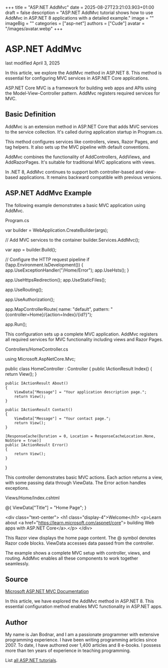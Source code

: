 +++
title = "ASP.NET AddMvc"
date = 2025-08-27T23:21:03.903+01:00
draft = false
description = "ASP.NET AddMvc tutorial shows how to use
AddMvc in ASP.NET 8 applications with a detailed example."
image = ""
imageBig = ""
categories = ["asp-net"]
authors = ["Cude"]
avatar = "/images/avatar.webp"
+++

# ASP.NET AddMvc

last modified April 3, 2025

In this article, we explore the AddMvc method in ASP.NET 8. This method is
essential for configuring MVC services in ASP.NET Core applications.

ASP.NET Core MVC is a framework for building web apps and APIs using the
Model-View-Controller pattern. AddMvc registers required services for MVC.

## Basic Definition

AddMvc is an extension method in ASP.NET Core that adds MVC services to the
service collection. It's called during application startup in Program.cs.

This method configures services like controllers, views, Razor Pages, and
tag helpers. It also sets up the MVC pipeline with default conventions.

AddMvc combines the functionality of AddControllers, AddViews, and
AddRazorPages. It's suitable for traditional MVC applications with views.

In .NET 8, AddMvc continues to support both controller-based and view-based
applications. It remains backward compatible with previous versions.

## ASP.NET AddMvc Example

The following example demonstrates a basic MVC application using AddMvc.

Program.cs
  

var builder = WebApplication.CreateBuilder(args);

// Add MVC services to the container
builder.Services.AddMvc();

var app = builder.Build();

// Configure the HTTP request pipeline
if (!app.Environment.IsDevelopment())
{
    app.UseExceptionHandler("/Home/Error");
    app.UseHsts();
}

app.UseHttpsRedirection();
app.UseStaticFiles();

app.UseRouting();

app.UseAuthorization();

app.MapControllerRoute(
    name: "default",
    pattern: "{controller=Home}/{action=Index}/{id?}");

app.Run();

This configuration sets up a complete MVC application. AddMvc registers all
required services for MVC functionality including views and Razor Pages.

Controllers/HomeController.cs
  

using Microsoft.AspNetCore.Mvc;

public class HomeController : Controller
{
    public IActionResult Index()
    {
        return View();
    }

    public IActionResult About()
    {
        ViewData["Message"] = "Your application description page.";
        return View();
    }

    public IActionResult Contact()
    {
        ViewData["Message"] = "Your contact page.";
        return View();
    }

    [ResponseCache(Duration = 0, Location = ResponseCacheLocation.None, NoStore = true)]
    public IActionResult Error()
    {
        return View();
    }
}

This controller demonstrates basic MVC actions. Each action returns a view,
with some passing data through ViewData. The Error action handles exceptions.

Views/Home/Index.cshtml
  

@{
    ViewData["Title"] = "Home Page";
}

&lt;div class="text-center"&gt;
    &lt;h1 class="display-4"&gt;Welcome&lt;/h1&gt;
    &lt;p&gt;Learn about &lt;a href="https://learn.microsoft.com/aspnet/core"&gt;
    building Web apps with ASP.NET Core&lt;/a&gt;.&lt;/p&gt;
&lt;/div&gt;

This Razor view displays the home page content. The @ symbol denotes Razor
code blocks. ViewData accesses data passed from the controller.

The example shows a complete MVC setup with controller, views, and routing.
AddMvc enables all these components to work together seamlessly.

## Source

[Microsoft ASP.NET MVC Documentation](https://learn.microsoft.com/en-us/aspnet/core/mvc/overview?view=aspnetcore-8.0)

In this article, we have explored the AddMvc method in ASP.NET 8. This
essential configuration method enables MVC functionality in ASP.NET apps.

## Author

My name is Jan Bodnar, and I am a passionate programmer with extensive
programming experience. I have been writing programming articles since 2007.
To date, I have authored over 1,400 articles and 8 e-books. I possess more
than ten years of experience in teaching programming.

List [all ASP.NET tutorials](/all/#asp-net).